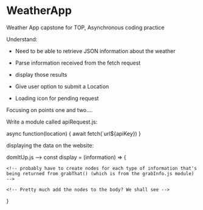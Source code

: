 # WeatherApp
Weather App capstone for TOP, Asynchronous coding practice




Understand:

- Need to be able to retrieve JSON information about the weather 
- Parse information received from the fetch request
- display those results
- Give user option to submit a Location

- Loading icon for pending request



Focusing on points one and two....

Write a module called apiRequest.js:

async function(location) {
    await fetch(`url${apiKey})
}

displaying the data on the website:

domItUp.js -->
const display = (information) => {

    <!-- probably have to create nodes for each type of information that's being returned from grabThat() (which is from the grabInfo.js module) -->

    <!-- Pretty much add the nodes to the body? We shall see -->


}